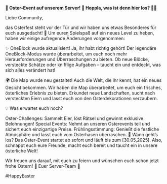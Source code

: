 **📢 Oster-Event auf unserem Server! 🎉 Hoppla, was ist denn hier los? 🐰🥚**

Liebe Community,

das Osterfest steht vor der Tür und wir haben uns etwas Besonderes für euch ausgedacht! 🐣 Um euren Spielspaß auf ein neues Level zu heben, haben wir einige aufregende Änderungen vorgenommen:

✨ OneBlock wurde aktualisiert!
Ja, ihr habt richtig gehört! Der legendäre OneBlock-Modus wurde überarbeitet, um euch noch mehr Herausforderungen und Überraschungen zu bieten. Ob neue Blöcke, versteckte Schätze oder knifflige Aufgaben – taucht ein und entdeckt, was sich alles verändert hat!

🌍 Die Map wurde neu gestaltet!
Auch die Welt, die ihr kennt, hat ein neues Gesicht bekommen. Wir haben die Map überarbeitet, um euch ein frisches, österliches Erlebnis zu bieten. Erkundet neue Landschaften, sucht nach versteckten Eiern und lasst euch von den Osterdekorationen verzaubern.

💡 Was erwartet euch noch?

Oster-Challenges: Sammelt Eier, löst Rätsel und gewinnt exklusive Belohnungen!
Special Events: Nehmt an unseren Osterevents teil und sichert euch einzigartige Preise.
Frühlingsstimmung: Genießt die festliche Atmosphäre und lasst euch vom Osterhasen überraschen.
🐰 Wann geht’s los?
Das Oster-Event startet ab sofort und läuft bis zum [30.05,2025]. Also, schnappt euch eure Freunde, macht euch bereit und taucht ein in unsere österliche Welt!

Wir freuen uns darauf, mit euch zu feiern und wünschen euch schon jetzt frohe Ostern! 🥳
Euer Server-Team 🐣

#HappyEaster 
